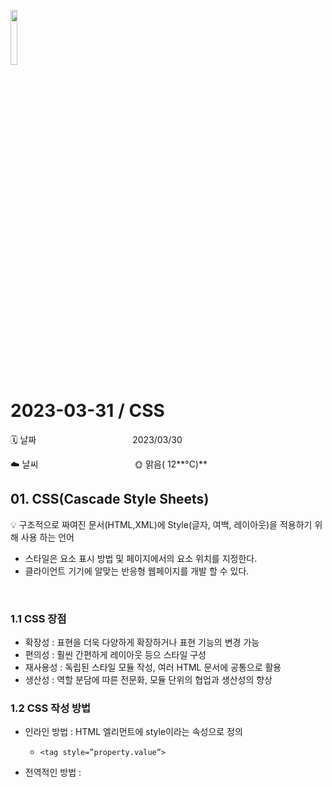 <img src="https://noticon-static.tammolo.com/dgggcrkxq/image/upload/v1566912109/noticon/puksfce6wca36hes1vom.png" height="15%" width="15%"> <br/>

# 2023-03-31 / CSS

🗓️ 날짜           2023/03/30 

☁️ 날씨           🌞 맑음( 12**°C)** 

## 01. CSS(Cascade Style Sheets)

💡 구조적으로 짜여진 문서(HTML,XML)에 Style(글자, 여백, 레이아웃)을 적용하기 위해 사용 하는 언어

- 스타일은 요소 표시 방법 및 페이지에서의 요소 위치를 지정한다.
- 클라이언트 기기에 알맞는 반응형 웹페이지를 개발 할 수 있다.

</br>

### 1.1 CSS 장점

- 확장성 : 표현을 더욱 다양하게 확장하거나 표현 기능의 변경 가능
- 편의성 : 훨씬 간편하게 레이아웃 등으 스타일 구성
- 재사용성 : 독립된 스타일 모듈 작성, 여러 HTML 문서에 공통으로 활용
- 생산성 : 역할 분담에 따른 전문화, 모듈 단위의 협업과 생산성의 향상

### 1.2 CSS 작성 방법

- 인라인 방법 : HTML 엘리먼트에 style이라는 속성으로 정의
    - ``<tag style=”property.value”>``
- 전역적인 방법 : <style> 이라는 태그에 웹 페이지의 태그들에 대한 스타일을 정의
 ```text <style> selector { 스타일 속성} </style>```
    
- 외부 파일 연결 방법 : 독립된 파일(.css)을 만들어서 HTML 문서에 연결하는 방법
![css](https://user-images.githubusercontent.com/55836020/229405933-f3242d37-2f1a-4528-b81c-781b04c3b1ce.png)

</br>

## 02. CSS 선택자 (Selector)

💡 스타일을 적용하기 위해 대상을 선택하는 방법

- 선택자 { 속성 : 속성값 ; }
- 전체 선택자 : 페이지에 있는 모든 요소를 대상
    - * {속성 : 속성값}
- 태그 선택자 : 문서 안의 특정 태그에 스타일이 모두 적용
    - .my { 속성: 속성값}
    - < p class=”my” >
- 클래스 선택자 : 문서 안에서 여러 번 반복할 스타일이면 클래스 선택자로 정의
    - .클래스 이름 { }
- id 선택자 : 문서 안에서 한번만 사용한다면 id선택자로 정의, unique
    - #id이름 { }
- 

## 03. CSS ,property

### 3.1 CSS 속성

- 태그 : **hover**  { }: 마우스가 올라 갈 때 스타일
- **transition** : 변경을 줄때 사용
    - transition : width 4s;
- **margin** : 인라인 태그는 좌우만 적용됨
- **border** : 박스의 경계 ,자식한테 상속되지 않는다.
- **text-shadow** : offset-x(수평 거리) offset-y(수직 거리) blur-radius(흐림 정도) 글자의 그림자
- **background-image : linear-gradient**(to left, yellow, white, green) : 그라데이션
- **font-family**: 'font' : 폰트 변경
- **float** :  (none,left,right,inline-start/end)-태그의 위치를 상위 컨테이너를 기준으로 지정
- **clear** : both -float를 없애겠다.

</br>

### 3.2 블럭(div) VS 인라인(span)

💡**div** : 블록 element , 여러개를 묶을 때

💡**span** : 인라인 element , 일부만 묶을 때

- **블럭 스타일**
    - margin 은 공동의 공간이다
    - 사용가능한 최대 넓이 높이는 내부 컨텐츠 width: 100%; height: auto;
    - 요소들이 수직으로 쌓임
- **인라인 스타일**
    - width, height 속성이 적용이 안된다.
    - 높이와 너비는 내부 컨텐츠 크기만큼 적용
    - padding, margin 좌우 적용
    - 요소들이 수평으로 쌓인다

## 04. HTML 문서의 구조

### 4.1 시맨틱 레이아웃 방식

💡 레이아웃 영역을 시맨틱 태그를 이용하여 구분

- <div> 태그 대신 여러 시맨틱 태그로 변경하여 표시

![Semantic](https://user-images.githubusercontent.com/55836020/229405796-87c12975-7dfc-4167-b871-e698235bdfef.png)



## Exercise01 / CSS
<details>
<summary>🧧 CSS 실습 펼쳐보기</summary>
<div markdown="1">

  ```html
<!DOCTYPE html>
<html>
<head>
<meta charset="UTF-8">
<title>🍕🍕🍕🍕🍕🍕🍕🍕</title>

<style>
div {
		text-align : center;
	}  
	
span{
color: #AAC4FF;
}
	
div#title{
	width: 500px;
	height: 200px;
	margin : 0 auto;
	border-radius : 30px;
	text-align : center;
	line-height : 200px;
	font-size : 2em;
	background-image : linear-gradient(to left, #937DC2, #C689C6, #FFABE1, #FFE6F7);
}

 img {
	width : 150px;
	height: 150px;
	margin : 20px;  
	border : 1px solid #F0E161;
	box-shadow : 10px 5px 5px pink;
}

img:hover {
 opacity : 0.3;
}

</style>

</head>
<body>
<div id="title">
<span >날씨</span>의 종류
</div>
<hr>

<div >
<img src="../images/sun.png" />
<img src="../images/rain.png" />
<img src="../images/cloud.png" />
</div>

<div>
<img src="../images/cloud_sun.png"/>
<img src="../images/snow.png"/>
<img src="../images/etc.png"/>
</div>

</body>
</html>
```

</div>
</details>
